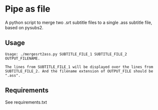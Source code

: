 Pipe as file
===
A python script to merge two .srt subtitle files to a single .ass subtitle file,
based on pysubs2.

Usage
---
```
Usage: ./mergesrt2ass.py SUBTITLE_FILE_1 SUBTITLE_FILE_2 OUTPUT_FILENAME.

The lines from SUBTITLE_FILE_1 will be displayed over the lines from
SUBTITLE_FILE_2. And the filename extension of OUTPUT_FILE should be ".ass".
```

Requirements
---
See requirements.txt
